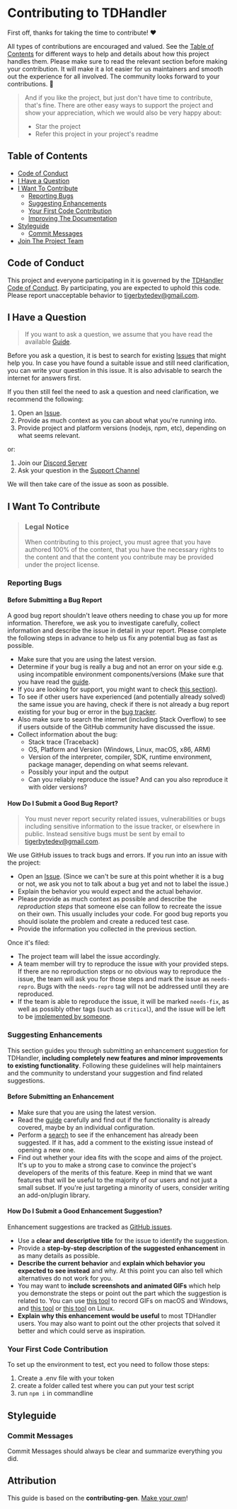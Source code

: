 <!-- omit in toc -->
# Contributing to TDHandler

First off, thanks for taking the time to contribute! ❤️

All types of contributions are encouraged and valued. See the [Table of Contents](#table-of-contents) for different ways to help and details about how this project handles them. Please make sure to read the relevant section before making your contribution. It will make it a lot easier for us maintainers and smooth out the experience for all involved. The community looks forward to your contributions. 🎉

> And if you like the project, but just don't have time to contribute, that's fine. There are other easy ways to support the project and show your appreciation, which we would also be very happy about:
> - Star the project
> - Refer this project in your project's readme

<!-- omit in toc -->
## Table of Contents

- [Code of Conduct](#code-of-conduct)
- [I Have a Question](#i-have-a-question)
- [I Want To Contribute](#i-want-to-contribute)
    - [Reporting Bugs](#reporting-bugs)
    - [Suggesting Enhancements](#suggesting-enhancements)
    - [Your First Code Contribution](#your-first-code-contribution)
    - [Improving The Documentation](#improving-the-documentation)
- [Styleguide](#styleguide)
    - [Commit Messages](#commit-messages)
- [Join The Project Team](#join-the-project-team)


## Code of Conduct

This project and everyone participating in it is governed by the
[TDHandler Code of Conduct](https://github.com/TigerbyteDev/tdhandlerblob/master/CODE_OF_CONDUCT.md).
By participating, you are expected to uphold this code. Please report unacceptable behavior
to [tigerbytedev@gmail.com](mailto:tigerbytedev@gmail.com).


## I Have a Question

> If you want to ask a question, we assume that you have read the available [Guide](https://tdhandler.js.org).

Before you ask a question, it is best to search for existing [Issues](https://github.com/TigerbyteDev/tdhandler/issues) 
that might help you. In case you have found a suitable issue and still need clarification, you can write your question 
in this issue. It is also advisable to search the internet for answers first.

If you then still feel the need to ask a question and need clarification, we recommend the following:

1. Open an [Issue](https://github.com/TigerbyteDev/tdhandler/issues/new).
2. Provide as much context as you can about what you're running into.
3. Provide project and platform versions (nodejs, npm, etc), depending on what seems relevant.

or:
1. Join our [Discord Server](https://discord.gg/HHSZyD4vt4)
2. Ask your question in the [Support Channel](https://discord.com/channels/751938789412175974/944272101735534613)

We will then take care of the issue as soon as possible.

## I Want To Contribute

> ### Legal Notice <!-- omit in toc -->
> When contributing to this project, you must agree that you have authored 100% of the content, that you have the necessary 
> rights to the content and that the content you contribute may be provided under the project license.

### Reporting Bugs

<!-- omit in toc -->
#### Before Submitting a Bug Report

A good bug report shouldn't leave others needing to chase you up for more information. Therefore, we ask you to 
investigate carefully, collect information and describe the issue in detail in your report. Please complete the following 
steps in advance to help us fix any potential bug as fast as possible.

- Make sure that you are using the latest version.
- Determine if your bug is really a bug and not an error on your side e.g. using incompatible environment 
  components/versions (Make sure that you have read the [guide](https://tdhandler.js.org). 
- If you are looking for support, you might want to check [this section](#i-have-a-question)).
- To see if other users have experienced (and potentially already solved) the same issue you are having, 
  check if there is not already a bug report existing for your bug or error in the [bug tracker](https://github.com/TigerbyteDev/tdhandlerissues?q=label%3Abug).
- Also make sure to search the internet (including Stack Overflow) to see if users outside of the GitHub community 
  have discussed the issue.
- Collect information about the bug:
    - Stack trace (Traceback)
    - OS, Platform and Version (Windows, Linux, macOS, x86, ARM)
    - Version of the interpreter, compiler, SDK, runtime environment, package manager, depending on what seems relevant.
    - Possibly your input and the output
    - Can you reliably reproduce the issue? And can you also reproduce it with older versions?

<!-- omit in toc -->
#### How Do I Submit a Good Bug Report?

> You must never report security related issues, vulnerabilities or bugs including sensitive information to the issue tracker, or elsewhere in public. Instead sensitive bugs must be sent by email to [tigerbytedev@gmail.com](mailto:tigerbytedev@gmail.com).
<!-- You may add a PGP key to allow the messages to be sent encrypted as well. -->

We use GitHub issues to track bugs and errors. If you run into an issue with the project:

- Open an [Issue](https://github.com/TigerbyteDev/tdhandler/issues/new). (Since we can't be sure at this point whether it is a bug or not, we ask you not to talk about a bug yet and not to label the issue.)
- Explain the behavior you would expect and the actual behavior.
- Please provide as much context as possible and describe the *reproduction steps* that someone else can follow to recreate the issue on their own. This usually includes your code. For good bug reports you should isolate the problem and create a reduced test case.
- Provide the information you collected in the previous section.

Once it's filed:

- The project team will label the issue accordingly.
- A team member will try to reproduce the issue with your provided steps. If there are no reproduction steps or no obvious way to reproduce the issue, the team will ask you for those steps and mark the issue as `needs-repro`. Bugs with the `needs-repro` tag will not be addressed until they are reproduced.
- If the team is able to reproduce the issue, it will be marked `needs-fix`, as well as possibly other tags (such as `critical`), and the issue will be left to be [implemented by someone](#your-first-code-contribution).

<!-- You might want to create an issue template for bugs and errors that can be used as a guide and that defines the structure of the information to be included. If you do so, reference it here in the description. -->


### Suggesting Enhancements

This section guides you through submitting an enhancement suggestion for TDHandler, 
**including completely new features and minor improvements to existing functionality**. 
Following these guidelines will help maintainers and the community to understand your suggestion and find related suggestions.

<!-- omit in toc -->
#### Before Submitting an Enhancement

- Make sure that you are using the latest version.
- Read the [guide](https://tdhandler.js.org) carefully and find out if the functionality is already covered, maybe by an individual configuration.
- Perform a [search](https://github.com/TigerbyteDev/tdhandler/issues) to see if the enhancement has already been suggested. If it has, add a comment to the existing issue instead of opening a new one.
- Find out whether your idea fits with the scope and aims of the project. It's up to you to make a strong case to convince the project's developers of the merits of this feature. Keep in mind that we want features that will be useful to the majority of our users and not just a small subset. If you're just targeting a minority of users, consider writing an add-on/plugin library.

<!-- omit in toc -->
#### How Do I Submit a Good Enhancement Suggestion?

Enhancement suggestions are tracked as [GitHub issues](https://github.com/TigerbyteDev/tdhandler/issues).

- Use a **clear and descriptive title** for the issue to identify the suggestion.
- Provide a **step-by-step description of the suggested enhancement** in as many details as possible.
- **Describe the current behavior** and **explain which behavior you expected to see instead** and why. At this point you can also tell which alternatives do not work for you.
- You may want to **include screenshots and animated GIFs** which help you demonstrate the steps or point out the part which the suggestion is related to. You can use [this tool](https://www.cockos.com/licecap/) to record GIFs on macOS and Windows, and [this tool](https://github.com/colinkeenan/silentcast) or [this tool](https://github.com/GNOME/byzanz) on Linux. <!-- this should only be included if the project has a GUI -->
- **Explain why this enhancement would be useful** to most TDHandler users. You may also want to point out the other projects that solved it better and which could serve as inspiration.

<!-- You might want to create an issue template for enhancement suggestions that can be used as a guide and that defines the structure of the information to be included. If you do so, reference it here in the description. -->

### Your First Code Contribution
To set up the environment to test, ect you need to follow those steps:
1. Create a .env file with your token
2. create a folder called test where you can put your test script
3. run `npm i` in commandline

## Styleguide
### Commit Messages
Commit Messages should always be clear and summarize everything you did.

<!-- omit in toc -->
## Attribution
This guide is based on the **contributing-gen**. [Make your own](https://github.com/bttger/contributing-gen)!
